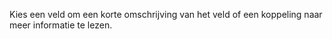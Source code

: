 Kies een veld om een korte omschrijving van het veld of een koppeling naar meer informatie te lezen.
